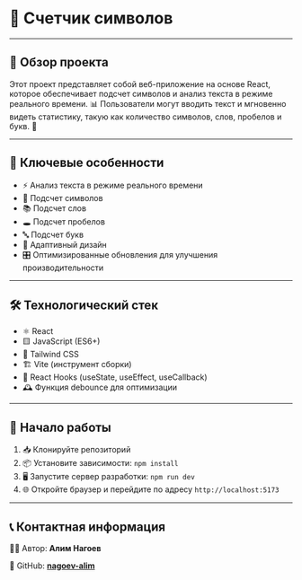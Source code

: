 # 🔢 Счетчик символов

---

## 📝 Обзор проекта

Этот проект представляет собой веб-приложение на основе React, которое обеспечивает подсчет символов и анализ текста в
режиме реального времени. 📊 Пользователи могут вводить текст и мгновенно видеть статистику, такую как количество
символов, слов, пробелов и букв. 🚀

---

## 🌟 Ключевые особенности

- ⚡ Анализ текста в режиме реального времени
- 🔢 Подсчет символов
- 📚 Подсчет слов
- 🕳️ Подсчет пробелов
- 🔤 Подсчет букв
- 📱 Адаптивный дизайн
- 🎛️ Оптимизированные обновления для улучшения производительности

---

## 🛠️ Технологический стек

- ⚛️ React
- 🟨 JavaScript (ES6+)
- 🎨 Tailwind CSS
- 🏗️ Vite (инструмент сборки)
- 🎣 React Hooks (useState, useEffect, useCallback)
- 🕰️ Функция debounce для оптимизации

---

## 🚀 Начало работы

1. 📥 Клонируйте репозиторий
2. 📦 Установите зависимости: `npm install`
3. 🖥️ Запустите сервер разработки: `npm run dev`
4. 🌐 Откройте браузер и перейдите по адресу `http://localhost:5173`

---

## 📞 Контактная информация

👨‍💻 Автор: **Алим Нагоев**

🐙 GitHub: **[nagoev-alim](https://github.com/nagoev-alim)**
